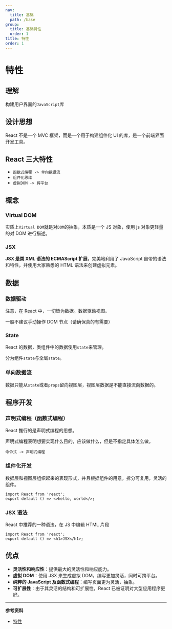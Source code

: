 ```yaml
---
nav:
  title: 基础
  path: /base
group:
  title: 基础特性
  order: 1
title: 特性
order: 1
---
```


# 特性

## 理解

构建用户界面的`JavaScript`库

## 设计思想

React 不是一个 MVC 框架，而是一个用于构建组件化 UI 的库，是一个前端界面开发工具。

## React 三大特性

- `函数式编程 -> 单向数据流`
- `组件化思维`
- `虚拟DOM -> 跨平台`

## 概念

### Virtual DOM

实质上`Virtual DOM`就是对`DOM`的抽象，本质是一个 JS 对象，使用 js 对象更轻量的对 DOM 进行描述。

### JSX

**JSX 是类 XML 语法的 ECMAScript 扩展**，完美地利用了 JavaScript 自带的语法和特性，并使用大家熟悉的 HTML 语法来创建虚拟元素。

## 数据

### 数据驱动

注意，在 React 中，一切皆为数据。数据驱动视图。

一般不建议手动操作 DOM 节点（请确保真的有需要）

### State

React 的数据，类组件中的数据使用`state`来管理。

分为组件`state`与全局`state`。

### 单向数据流

数据只能从`state`或者`props`留向视图层，视图层数据是不能直接流向数据的。

## 程序开发

### 声明式编程（函数式编程）

React 推行的是声明式编程的思想。

声明式编程表明想要实现什么目的，应该做什么，但是不指定具体怎么做。

`命令式 -> 声明式编程`

### 组件化开发

数据层和视图层组织起来的表现形式，并且根据组件的用意，拆分可复用，灵活的组件。

```tsx
import React from 'react';
export default () => <>hello, world</>;
```

### JSX 语法

React 中推荐的一种语法，在 JS 中编辑 HTML 片段

```tsx
import React from 'react';
export default () => <h1>JSX</h1>;
```

## 优点

- **灵活性和响应性**：提供最大的灵活性和响应能力。
- **虚拟 DOM**：使用 JSX 来生成虚拟 DOM，编写更加灵活，同时可跨平台。
- **纯粹的 JavaScript 及函数式编程**：编写页面更为灵活，抽象。
- **可扩展性**：由于其灵活的结构和可扩展性，React 已被证明对大型应用程序更好。

---

**参考资料**

- [特性](https://tsejx.github.io/react-guidebook/foundation/main-concepts/overview)
